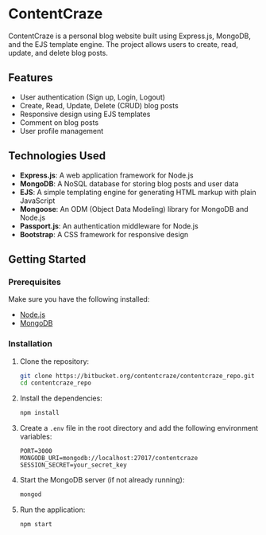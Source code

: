 # ContentCraze

ContentCraze is a personal blog website built using Express.js, MongoDB, and the EJS template engine. The project allows users to create, read, update, and delete blog posts.

## Features

- User authentication (Sign up, Login, Logout)
- Create, Read, Update, Delete (CRUD) blog posts
- Responsive design using EJS templates
- Comment on blog posts
- User profile management

## Technologies Used

- **Express.js**: A web application framework for Node.js
- **MongoDB**: A NoSQL database for storing blog posts and user data
- **EJS**: A simple templating engine for generating HTML markup with plain JavaScript
- **Mongoose**: An ODM (Object Data Modeling) library for MongoDB and Node.js
- **Passport.js**: An authentication middleware for Node.js
- **Bootstrap**: A CSS framework for responsive design

## Getting Started

### Prerequisites

Make sure you have the following installed:

- [Node.js](https://nodejs.org/en/)
- [MongoDB](https://www.mongodb.com/)

### Installation

1. Clone the repository:

    ```bash
    git clone https://bitbucket.org/contentcraze/contentcraze_repo.git
    cd contentcraze_repo
    ```

2. Install the dependencies:

    ```bash
    npm install
    ```

3. Create a `.env` file in the root directory and add the following environment variables:

    ```plaintext
    PORT=3000
    MONGODB_URI=mongodb://localhost:27017/contentcraze
    SESSION_SECRET=your_secret_key
    ```

4. Start the MongoDB server (if not already running):

    ```bash
    mongod
    ```

5. Run the application:

    ```bash
    npm start
   
